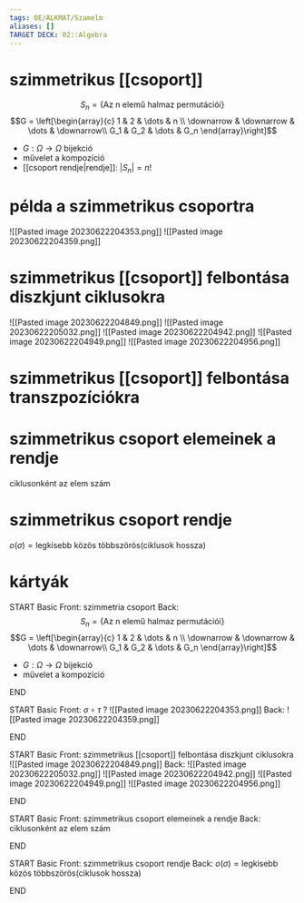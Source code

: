 ```yaml
---
tags: OE/ALKMAT/Szamelm 
aliases: []
TARGET DECK: 02::Algebra
---
```

# szimmetrikus [[csoport]]
$$S_n = \{ \text{Az n elemű halmaz permutációi}\}$$
$$G = \left[\begin{array}{c}
	1 & 2 & \dots & n \\
	\downarrow & \downarrow & \dots & \downarrow\\
	G_1 & G_2 & \dots & G_n
\end{array}\right]$$
- $G: \Omega \rightarrow \Omega$ bijekció
- művelet a kompozíció
- [[csoport rendje|rendje]]: $|S_n| = n!$
# példa a szimmetrikus csoportra
![[Pasted image 20230622204353.png]]
![[Pasted image 20230622204359.png]]
# szimmetrikus [[csoport]] felbontása diszkjunt ciklusokra
![[Pasted image 20230622204849.png]]
![[Pasted image 20230622205032.png]]
![[Pasted image 20230622204942.png]]
![[Pasted image 20230622204949.png]]
![[Pasted image 20230622204956.png]]

# szimmetrikus [[csoport]] felbontása transzpozíciókra

# szimmetrikus csoport elemeinek a rendje
ciklusonként az elem szám

# szimmetrikus csoport rendje
$o(\sigma)=\text{legkisebb közös többszörös}(\text{ciklusok hossza})$

# kártyák
START
Basic
Front:
szimmetria csoport
Back:
$$S_n = \{ \text{Az n elemű halmaz permutációi}\}$$
$$G = \left[\begin{array}{c}
	1 & 2 & \dots & n \\
	\downarrow & \downarrow & \dots & \downarrow\\
	G_1 & G_2 & \dots & G_n
\end{array}\right]$$
- $G: \Omega \rightarrow \Omega$ bijekció
- művelet a kompozíció
<!--ID: 1687460752699-->
END

START
Basic
Front:
$\sigma \circ \tau$ ?
![[Pasted image 20230622204353.png]]
Back:
![[Pasted image 20230622204359.png]]
<!--ID: 1687460752711-->
END

START
Basic
Front:
szimmetrikus [[csoport]] felbontása diszkjunt ciklusokra
![[Pasted image 20230622204849.png]]
Back:
![[Pasted image 20230622205032.png]]
![[Pasted image 20230622204942.png]]
![[Pasted image 20230622204949.png]]
![[Pasted image 20230622204956.png]]
<!--ID: 1687460752717-->
END

START
Basic
Front:
szimmetrikus csoport elemeinek a rendje
Back:
ciklusonként az elem szám
<!--ID: 1687466389123-->
END

START
Basic
Front:
szimmetrikus csoport rendje
Back:
$o(\sigma)=\text{legkisebb közös többszörös}(\text{ciklusok hossza})$
<!--ID: 1687466389132-->
END